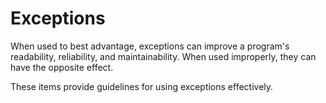 # Exceptions

When used to best advantage, exceptions can improve a program's readability, reliability, and maintainability. When used improperly, they can have the opposite effect.

These items provide guidelines for using exceptions effectively.
